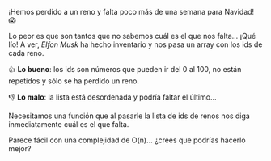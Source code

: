 ¡Hemos perdido a un reno y falta poco más de una semana para Navidad! 😱

Lo peor es que son tantos que no sabemos cuál es el que nos falta... ¡Qué lío! A ver, *Elfon Musk* ha hecho inventario y nos pasa un array con los ids de cada reno.

👍 **Lo bueno**: los ids son números que pueden ir del 0 al 100, no están repetidos y sólo se ha perdido un reno.

👎 **Lo malo**: la lista está desordenada y podría faltar el último...

Necesitamos una función que al pasarle la lista de ids de renos nos diga inmediatamente cuál es el que falta.

Parece fácil con una complejidad de O(n)... ¿crees que podrías hacerlo mejor?